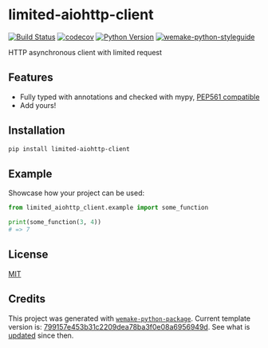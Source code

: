 # limited-aiohttp-client

[![Build Status](https://github.com/neklyud/limited-aiohttp-client/workflows/test/badge.svg?branch=master&event=push)](https://github.com/neklyud/limited-aiohttp-client/actions?query=workflow%3Atest)
[![codecov](https://codecov.io/gh/neklyud/limited-aiohttp-client/branch/master/graph/badge.svg)](https://codecov.io/gh/neklyud/limited-aiohttp-client)
[![Python Version](https://img.shields.io/pypi/pyversions/limited-aiohttp-client.svg)](https://pypi.org/project/limited-aiohttp-client/)
[![wemake-python-styleguide](https://img.shields.io/badge/style-wemake-000000.svg)](https://github.com/wemake-services/wemake-python-styleguide)

HTTP asynchronous client with limited request


## Features

- Fully typed with annotations and checked with mypy, [PEP561 compatible](https://www.python.org/dev/peps/pep-0561/)
- Add yours!


## Installation

```bash
pip install limited-aiohttp-client
```


## Example

Showcase how your project can be used:

```python
from limited_aiohttp_client.example import some_function

print(some_function(3, 4))
# => 7
```

## License

[MIT](https://github.com/neklyud/limited-aiohttp-client/blob/master/LICENSE)


## Credits

This project was generated with [`wemake-python-package`](https://github.com/wemake-services/wemake-python-package). Current template version is: [799157e453b31c2209dea78ba3f0e08a6956949d](https://github.com/wemake-services/wemake-python-package/tree/799157e453b31c2209dea78ba3f0e08a6956949d). See what is [updated](https://github.com/wemake-services/wemake-python-package/compare/799157e453b31c2209dea78ba3f0e08a6956949d...master) since then.
